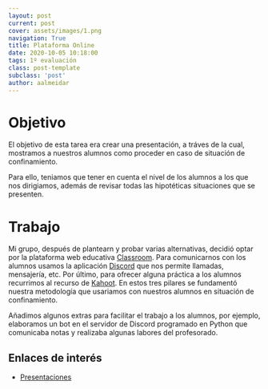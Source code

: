 ```yaml
---
layout: post
current: post
cover: assets/images/1.png
navigation: True
title: Plataforma Online
date: 2020-10-05 10:18:00
tags: 1º evaluación
class: post-template
subclass: 'post'
author: aalmeidar
---
```

# Objetivo
El objetivo de esta tarea era crear una presentación, a tráves de la cual, mostramos a nuestros alumnos como proceder en caso de situación de confinamiento.

Para ello, teniamos que tener en cuenta el nivel de los alumnos a los que nos dirigiamos, además de revisar todas las hipotéticas situaciones que se presenten.

# Trabajo 

Mi grupo, después de plantearn y probar varias alternativas, decidió optar por la plataforma web educativa [Classroom](https://classroom.google.com/). Para comunicarnos con los alumnos usamos la aplicación [Discord](https://discord.com/) que nos permite llamadas, mensajería, etc. Por último, para ofrecer alguna práctica a los alumnos recurrimos al recurso de [Kahoot](https://kahoot.com/). En estos tres pilares se fundamentó nuestra metodología que usariamos con nuestros alumnos en situación de confinamiento. 

Añadimos algunos extras para facilitar el trabajo a los alumnos, por ejemplo, elaboramos un bot en el servidor de Discord programado en Python que comunicaba notas y realizaba algunas labores del profesorado. 

## Enlaces de interés

- [Presentaciones](https://fernandosax.wordpress.com/2020/09/16/2o-bach-tic-plataforma-online/)



